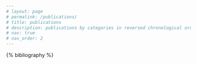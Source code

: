 ```yaml
---
# layout: page
# permalink: /publications/
# title: publications
# description: publications by categories in reversed chronological order. generated by jekyll-scholar.
# nav: true
# nav_order: 2
---
```


<!-- _pages/publications.md -->
<div class="publications">

{% bibliography %}

</div>
